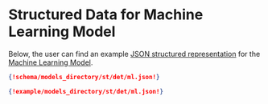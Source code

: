 # Structured Data for Machine Learning Model

Below, the user can find an example [JSON structured representation](../../data-structured/overview.md) for the [Machine Learning Model](overview.md). 

```json tab="Schema" 
{!schema/models_directory/st/det/ml.json!}
```

```json tab="Example" 
{!example/models_directory/st/det/ml.json!}
```
